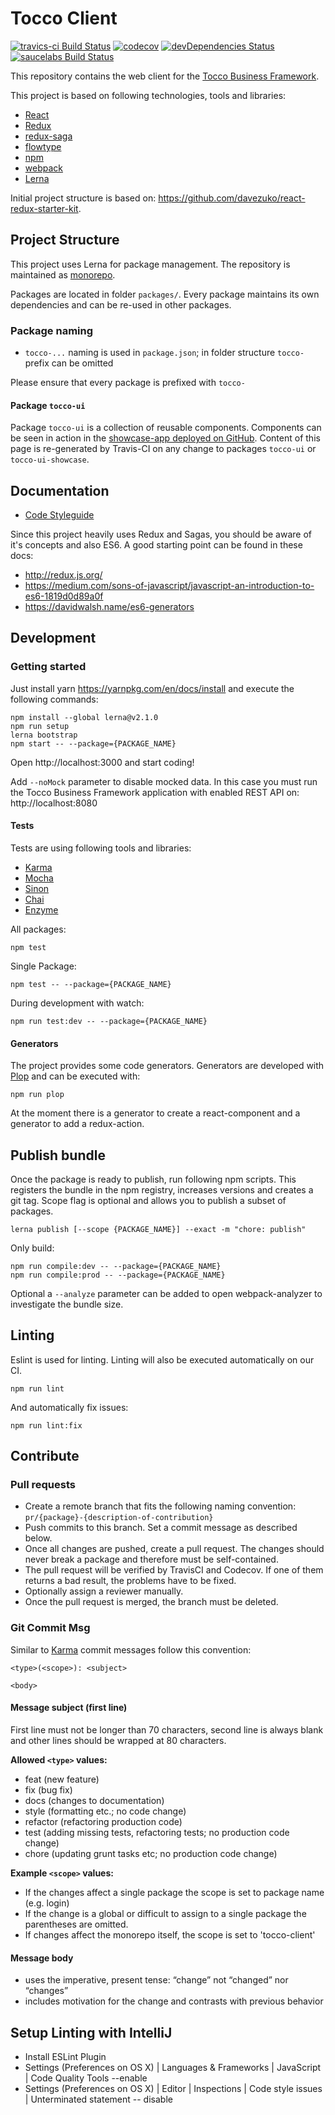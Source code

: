 # Tocco Client
[![travics-ci Build Status](https://travis-ci.org/tocco/tocco-client.svg?branch=master)](https://travis-ci.org/tocco/tocco-client)
[![codecov](https://codecov.io/gh/tocco/tocco-client/branch/master/graph/badge.svg)](https://codecov.io/gh/tocco/tocco-client)
[![devDependencies Status](https://david-dm.org/tocco/tocco-client/dev-status.svg)](https://david-dm.org/tocco/tocco-client?type=dev)
[![saucelabs Build Status](https://saucelabs.com/buildstatus/toccoag)](https://saucelabs.com/beta/builds/8df5245e577149c4b482955c33964f0c)

This repository contains the web client for the [Tocco Business Framework](https://www.tocco.ch).

This project is based on following technologies, tools and libraries:
* [React](https://facebook.github.io/react/)
* [Redux](https://github.com/reactjs/redux)
* [redux-saga](https://github.com/yelouafi/redux-saga)
* [flowtype](https://flowtype.org/)
* [npm](https://www.npmjs.com/)
* [webpack](https://webpack.github.io/)
* [Lerna](https://lernajs.io/)

Initial project structure is based on:
https://github.com/davezuko/react-redux-starter-kit.

## Project Structure
This project uses Lerna for package management.
The repository is maintained as [monorepo](https://github.com/babel/babel/blob/master/doc/design/monorepo.md).

Packages are located in folder ``packages/``. Every package maintains its own dependencies
and can be re-used in other packages.

### Package naming
* ``tocco-...`` naming is used in ``package.json``; in folder structure ``tocco-`` prefix can be omitted

Please ensure that every package is prefixed with ``tocco-``

#### Package ``tocco-ui``
Package ``tocco-ui`` is a collection of reusable components. Components can be seen in action in the
[showcase-app deployed on GitHub](https://tocco.github.io/tocco-client/). Content of this page
is re-generated by Travis-CI on any change to packages ``tocco-ui`` or ``tocco-ui-showcase``.

## Documentation
* [Code Styleguide](https://github.com/tocco/tocco-client/blob/master/docs/code-styleguide.md)

Since this project heavily uses Redux and Sagas, you should be aware of it's concepts and also ES6.
A good starting point can be found in these docs:
* http://redux.js.org/
* https://medium.com/sons-of-javascript/javascript-an-introduction-to-es6-1819d0d89a0f
* https://davidwalsh.name/es6-generators

## Development
### Getting started
Just install yarn  https://yarnpkg.com/en/docs/install 
and execute the following commands:
```
npm install --global lerna@v2.1.0
npm run setup
lerna bootstrap
npm start -- --package={PACKAGE_NAME}
```
Open http://localhost:3000 and start coding!

Add ``--noMock`` parameter to disable mocked data.
In this case you must run the Tocco Business Framework application with enabled REST API on:
http://localhost:8080

#### Tests
Tests are using following tools and libraries:
* [Karma](https://karma-runner.github.io/)
* [Mocha](https://mochajs.org/)
* [Sinon](http://sinonjs.org/)
* [Chai](http://chaijs.com/)
* [Enzyme](https://github.com/airbnb/enzyme)


All packages:
```
npm test
```

Single Package:
```
npm test -- --package={PACKAGE_NAME}
```

During development with watch:
```
npm run test:dev -- --package={PACKAGE_NAME}
```

#### Generators
The project provides some code generators. Generators are developed with [Plop](https://github.com/amwmedia/plop) and can be executed with:
```
npm run plop
```

At the moment there is a generator to create a react-component and a generator to add a redux-action.

## Publish bundle
Once the package is ready to publish, run following npm scripts. This registers the bundle
in the npm registry, increases versions and creates a git tag. 
Scope flag is optional and allows you to publish a subset of packages.

```
lerna publish [--scope {PACKAGE_NAME}] --exact -m "chore: publish" 
```

Only build:
```
npm run compile:dev -- --package={PACKAGE_NAME}
npm run compile:prod -- --package={PACKAGE_NAME}
```

Optional a `--analyze` parameter can be added to open webpack-analyzer to investigate the bundle size. 

## Linting
Eslint is used for linting. Linting will also be executed automatically on our CI.

```
npm run lint
```

And automatically fix issues:

```
npm run lint:fix
```

## Contribute
### Pull requests
- Create a remote branch that fits the following naming convention: `pr/{package}-{description-of-contribution}`
- Push commits to this branch. Set a commit message as described below.
- Once all changes are pushed, create a pull request. The changes should never break a package and therefore must be self-contained.
- The pull request will be verified by TravisCI and Codecov. If one of them returns a bad result, the problems have to be fixed.
- Optionally assign a reviewer manually.
- Once the pull request is merged, the branch must be deleted.

### Git Commit Msg
Similar to [Karma](http://karma-runner.github.io/0.10/dev/git-commit-msg.html) commit messages follow this convention:

```
<type>(<scope>): <subject>

<body>
```

#### Message subject (first line)
First line must not be longer than 70 characters, second line is always blank and other lines should be wrapped at 80 characters.

**Allowed `<type>` values:**
- feat (new feature)
- fix (bug fix)
- docs (changes to documentation)
- style (formatting etc.; no code change)
- refactor (refactoring production code)
- test (adding missing tests, refactoring tests; no production code change)
- chore (updating grunt tasks etc; no production code change)

**Example `<scope>` values:**
- If the changes affect a single package the scope is set to package name (e.g. login)
- If the change is a global or difficult to assign to a single package the parentheses are omitted.
- If changes affect the monorepo itself, the scope is set to 'tocco-client'

#### Message body
- uses the imperative, present tense: “change” not “changed” nor “changes”
- includes motivation for the change and contrasts with previous behavior


## Setup Linting with IntelliJ
- Install ESLint Plugin
- Settings (Preferences on OS X) | Languages & Frameworks | JavaScript |  Code Quality Tools --enable
- Settings (Preferences on OS X) | Editor | Inspections | Code style issues | Unterminated statement -- disable
